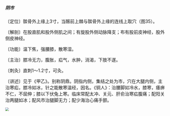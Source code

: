##### 阴市

〔定位〕髌骨外上缘上3寸，当髂前上棘与髌骨外上缘的连线上取穴（图35）。

〔解剖〕在股直肌和股外侧肌之间；有旋股外侧动脉降支；布有股前皮神经，股外侧皮神经。

〔功能〕温下焦，强腰膝，散寒湿。

〔主治〕膝冷无力，腹胀，疝气，水肿，消渴，下肢不遂。

〔刺灸〕直刺1〜1.2寸，可灸。

〔讲述〕见于《甲乙》。别称阴鼎。阴指内侧，集结之处为市，穴在大腿内侧，主治寒疝，膝冷如冰，针之能散寒温经，因名。《铜人》：治腰脚如冷水，膝寒，痿痹不仁，不屈伸；膝以下伏兔上寒。临床常配太冲、关元、肝俞治寒疝腹痛；配阳关治两腿如冰；配风市治腿脚无力；配少海治心痛手颤。

<img src="./img/图35.jpg" style="zoom:67%;" />
